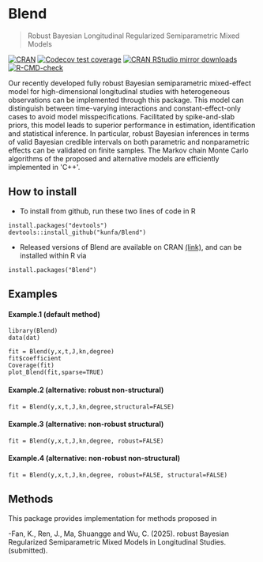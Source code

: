 <!-- README.md is generated from README.Rmd. Please edit that file -->

# Blend

> Robust Bayesian Longitudinal Regularized Semiparametric Mixed Models
<!-- badges: start -->

[![CRAN](https://www.r-pkg.org/badges/version/Blend)](https://cran.r-project.org/package=Blend)
[![Codecov test
coverage](https://codecov.io/gh/kunfa/Blend/branch/master/graph/badge.svg)](https://app.codecov.io/gh/kunfa/Blend?branch=master)
[![CRAN RStudio mirror
downloads](https://cranlogs.r-pkg.org/badges/Blend)](https://www.r-pkg.org:443/pkg/Blend)
[![R-CMD-check](https://github.com/kunfa/Blend/actions/workflows/R-CMD-check.yaml/badge.svg)](https://github.com/kunfa/Blend/actions/workflows/R-CMD-check.yaml)
<!-- badges: end -->

Our recently developed fully robust Bayesian semiparametric mixed-effect model for high-dimensional longitudinal studies with heterogeneous observations 
can be implemented through this package. This model can distinguish between time-varying interactions and constant-effect-only 
cases to avoid model misspecifications. Facilitated by spike-and-slab priors, this model leads to superior performance in estimation,
identification and statistical inference. In particular, robust Bayesian inferences in terms of valid Bayesian credible intervals on 
both parametric and nonparametric effects can be validated on finite samples. The Markov chain Monte Carlo algorithms of the proposed 
and alternative models are efficiently implemented in 'C++'.

## How to install

  - To install from github, run these two lines of code in R

<!-- end list -->

    install.packages("devtools")
    devtools::install_github("kunfa/Blend")

  - Released versions of Blend are available on CRAN
    [(link)](https://cran.r-project.org/package=Blend), and can be
    installed within R via

<!-- end list -->

    install.packages("Blend")

## Examples

#### Example.1 (default method)

    library(Blend)
    data(dat)
    
    fit = Blend(y,x,t,J,kn,degree) 
    fit$coefficient 
    Coverage(fit)
    plot_Blend(fit,sparse=TRUE)
#### Example.2 (alternative: robust non-structural)

    fit = Blend(y,x,t,J,kn,degree,structural=FALSE) 
    
#### Example.3 (alternative: non-robust structural)

    fit = Blend(y,x,t,J,kn,degree, robust=FALSE)
   
#### Example.4 (alternative: non-robust non-structural)

    fit = Blend(y,x,t,J,kn,degree, robust=FALSE, structural=FALSE)   
    
## Methods

This package provides implementation for methods proposed in

  -Fan, K., Ren, J., Ma, Shuangge and Wu, C. (2025). robust Bayesian Regularized Semiparametric Mixed Models in Longitudinal Studies. (submitted).
